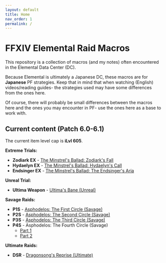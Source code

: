 ```yaml
---
layout: default
title: Home
nav_order: 1
permalink: /
---
```



# FFXIV Elemental Raid Macros

This repository is a collection of macros (and my notes) often encountered in the Elemental Data Center (DC).

Because Elemental is ultimately a Japanese DC, these macros are for **Japanese** PF strategies. Keep that in mind that when watching (English) videos/reading guides- the strategies used may have some differences from the ones here.

Of course, there will probably be small differences between the macros here and the ones you may encounter in PF- use the ones here as a base to work with.

## Current content (Patch 6.0-6.1)

The current item level cap is **iLvl 605**.

**Extreme Trials:**
- **Zodiark EX** - [The Minstrel's Ballad: Zodiark's Fall](6.0_endwalker/extreme_trials/zodiark/README.md)
- **Hydaelyn EX** - [The Minstrel's Ballad: Hydaelyn's Call](6.0_endwalker/extreme_trials/hydaelyn/README.md)
- **Endsinger EX** - [The Minstrel's Ballad: The Endsinger's Aria](6.0_endwalker/extreme_trials/endsinger/README.md)

**Unreal Trial:**
- **Ultima Weapon** - [Ultima's Bane (Unreal)](6.0_endwalker/unreal_trials/ultima_weapon/README.md)

**Savage Raids:**
- **P1S** - [Asphodelos: The First Circle (Savage)](6.0_endwalker/savage_raids/p1s/README.md)
- **P2S** - [Asphodelos: The Second Circle (Savage)](6.0_endwalker/savage_raids/p2s/README.md)
- **P3S** - [Asphodelos: The Third Circle (Savage)](6.0_endwalker/savage_raids/p3s/README.md)
- **P4S** - Asphodelos: The Fourth Circle (Savage)
	- [Part 1](6.0_endwalker/savage_raids/p4s_1/README.md)
	- [Part 2](6.0_endwalker/savage_raids/p4s_2/README.md)

**Ultimate Raids:**
- **DSR** - [Dragonsong's Reprise (Ultimate)](ultimates/dsr/README.md)

